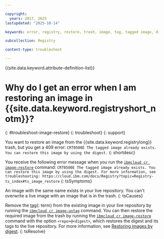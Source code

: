 ```yaml
---

copyright:
  years: 2017, 2025
lastupdated: "2025-10-14"

keywords: error, registry, restore, trash, image, tag, tagged image, digest, tagged image already exists, restore this image by using the digest, CRT0500E

subcollection: Registry

content-type: troubleshoot

---
```


{{site.data.keyword.attribute-definition-list}}

# Why do I get an error when I am restoring an image in {{site.data.keyword.registryshort_notm}}?
{: #troubleshoot-image-restore}
{: troubleshoot}
{: support}

You want to restore an image from the {{site.data.keyword.registrylong}} trash, but you get a 409 error: `CRT0500E The tagged image already exists. You can restore this image by using the digest.`
{: shortdesc}

You receive the following error message when you run the [`ibmcloud cr image-restore`](/docs/Registry?topic=Registry-containerregcli#bx_cr_image_restore) command: `CRT0500E The tagged image already exists. You can restore this image by using the digest. For more information, see troubleshooting: https://cloud.ibm.com/docs/Registry?topic=Registry-ts_index#ts_image_restore`
{: tsSymptoms}

An image with the same name exists in your live repository. You can't overwrite a live image with an image that is in the trash.
{: tsCauses}

Remove the [tag](#x2040924){: term} from the existing image in your live repository by running the [`ibmcloud cr image-untag`](/docs/Registry?topic=Registry-containerregcli#bx_cr_image_untag) command. You can then restore the required image from the trash by running the [`ibmcloud cr image-restore`](/docs/Registry?topic=Registry-containerregcli#bx_cr_image_restore) command with the option `<repo>@<digest>`, which restores the digest and its tags to the live repository. For more information, see [Restoring images by digest](/docs/Registry?topic=Registry-registry_images_#registry_images_restore_digest).
{: tsResolve}

